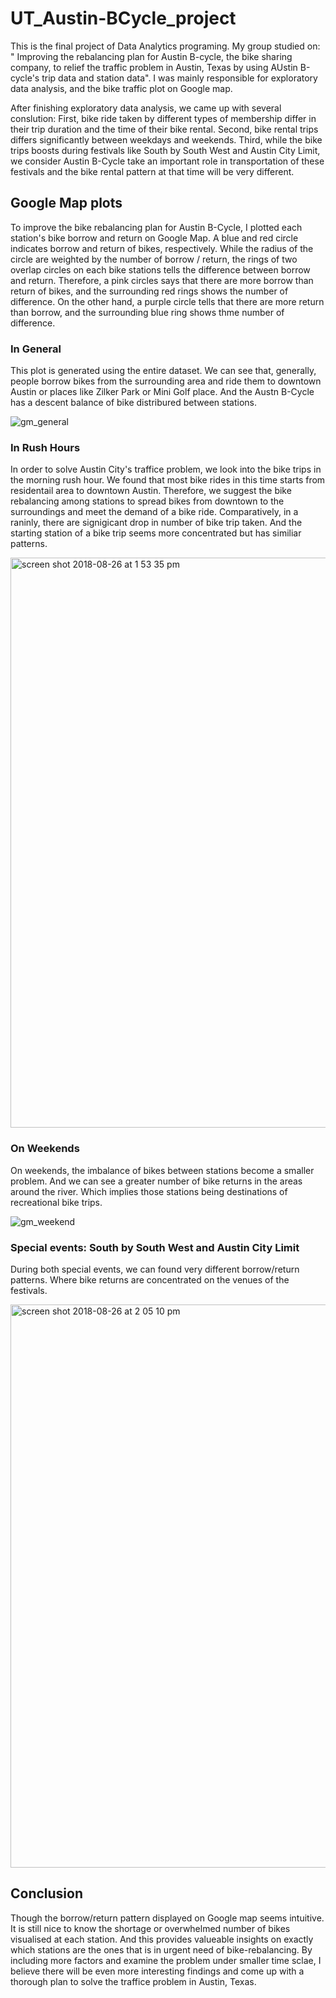 # UT_Austin-BCycle_project

This is the final project of Data Analytics programing. My group studied on: " Improving the rebalancing plan for Austin B-cycle, the bike sharing company,  to relief the traffic problem in Austin, Texas by using AUstin B-cycle's trip data and station data". I was mainly responsible for exploratory data analysis, and the bike traffic plot on Google map.

After finishing exploratory data analysis, we came up with several conslution: First, bike ride taken by different types of membership differ in their trip duration and the time of their bike rental. Second, bike rental trips differs significantly between weekdays and weekends. Third, while the bike trips boosts during festivals like South by South West and Austin City Limit, we consider Austin B-Cycle take an important role in transportation of these festivals and the bike rental pattern at that time will be very different.


## Google Map plots 
To improve the bike rebalancing plan for Austin B-Cycle, I plotted each station's bike borrow and return on Google Map. A blue and red circle indicates borrow and return of bikes, respectively. While the radius of the circle are weighted by the number of borrow / return, the rings of two overlap circles on each bike stations tells the difference between borrow and return. Therefore, a pink circles says that there are more borrow than return of bikes, and the surrounding red rings shows the number of difference. On the other hand, a purple circle tells that there are more return than borrow, and the surrounding blue ring shows thme number of difference.


### In General 
This plot is generated using the entire dataset. We can see that, generally, people borrow bikes from the surrounding area and ride them to downtown Austin or places like Zilker Park or Mini Golf place. And the Austn B-Cycle has a descent balance of bike distribured between stations.

![gm_general](https://user-images.githubusercontent.com/31845611/44631808-d31cac80-a936-11e8-8ab7-bd2be3339d72.png)


### In Rush Hours
In order to solve Austin City's traffice problem, we look into the bike trips in the morning rush hour. We found that most bike rides in this time starts from residentail area to downtown Austin. Therefore, we suggest the bike rebalancing among stations to spread bikes from downtown to the surroundings and meet the demand of a bike ride. Comparatively, in a raninly, there are signigicant drop in number of bike trip taken. And the starting station of a bike trip seems more concentrated but has similiar patterns.

<img width="912" alt="screen shot 2018-08-26 at 1 53 35 pm" src="https://user-images.githubusercontent.com/31845611/44631858-7d94cf80-a937-11e8-90d5-f6f75e3771bc.png">


### On Weekends
On weekends, the imbalance of bikes between stations become a smaller problem. And we can see a greater number of bike returns in the areas around the river. Which implies those stations being destinations of recreational bike trips.

![gm_weekend](https://user-images.githubusercontent.com/31845611/44631942-cef18e80-a938-11e8-9593-a93260224259.png)


### Special events: South by South West and Austin City Limit
During both special events, we can found very different borrow/return patterns. Where bike returns are concentrated on the venues of the festivals.

<img width="901" alt="screen shot 2018-08-26 at 2 05 10 pm" src="https://user-images.githubusercontent.com/31845611/44631958-1e37bf00-a939-11e8-8893-d4ebb62e20c7.png">



## Conclusion
Though the borrow/return pattern displayed on Google map seems intuitive. It is still nice to know the shortage or overwhelmed number of bikes visualised at each station. And this provides valueable insights on exactly which stations are the ones that is in urgent need of bike-rebalancing. By including more factors and examine the problem under smaller time sclae, I believe there will be even more interesting findings and come up with a thorough plan to solve the traffice problem in Austin, Texas.
